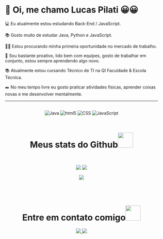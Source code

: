  <h1>👋 Oi, me chamo Lucas Pilati 😀😀</h1>



💻 Eu atualmente estou estudando Back-End / JavaScript. 

📚 Gosto muito de estudar Java, Python e JavaScript.

👩‍💻 Estou procurando minha primeira oportunidade no mercado de trabalho.

🔎 Sou bastante proativo, lido bem com equipes, gosto de trabalhar em conjunto,  estou sempre aprendendo algo novo.

📚 Atualmente estou cursando Técnico de TI na QI Faculdade & Escola Técnica.

✒️ No meu tempo livre eu gosto praticar atividades fisicas, aprender coisas novas e me desenvolver mentalmente.

<hr>
<br>

<div style="display: inline_block" align="center">
  <img alt="Java" src="https://img.shields.io/badge/Java-ED8B00?style=for-the-badge&logo=openjdk&logoColor=white" />
  <img alt="html5" src="https://img.shields.io/badge/HTML5-E34F26?style=for-the-badge&logo=html5&logoColor=white"/>
 <img alt="CSS" src="https://img.shields.io/badge/CSS-239120?&style=for-the-badge&logo=css3&logoColor=white" />
 <img alt="JavaScript" src="https://img.shields.io/badge/JavaScript-F7DF1E?style=for-the-badge&logo=javascript&logoColor=black" />
 
</div>

<br>

<h1 align="center">
  Meus stats do Github<img src="https://media.giphy.com/media/VgCDAzcKvsR6OM0uWg/giphy.gif" width="50">
</h1>
 
<br>

<p align = "center">
  <img  src = "https://github-readme-stats.vercel.app/api?username=Pilatis&show_icons=true&theme=radical&line_height=27">
  <img src = "https://github-readme-stats.vercel.app/api/top-langs/?username=Pilatis&hide=html,css,php,hlsl&theme=radical">
</p>

<p align = "center">
 <img  src="https://github-readme-streak-stats.herokuapp.com/?user=Pilatis&show_icons=true&locale=en&layout=compact&theme=radical&line_height=0" />
</p> 

##
<br>
<h1 align="center">Entre em contato comigo<img src="https://media0.giphy.com/media/jqNPzdTTxQfOgOqpO4/source.gif" width="50"></h1>

<p align="center">
<!-- <img src="https://img.shields.io/badge/-ritik-purple?style=flat-square&logo=instagram&logoColor=white&link=https://www.instagram.com/pinkdogg307/"/> -->
<a href="mailto: pilatilucas@gmail.com">
 <img src="https://img.shields.io/badge/-Pilatis-c14438?style=flat-square&logo=Gmail&logoColor=white&link=mailto:pilatilucas@gmail.com"/>
</a>
<a href="https://www.linkedin.com/in/lucas-pilati-15109b293/">
 <img src="https://img.shields.io/badge/-Pilatis-blue?style=flat-square&logo=Linkedin&logoColor=white&link=https://www.linkedin.com/in/lucas-pilati-15109b293/"/>

</p>



 
  


